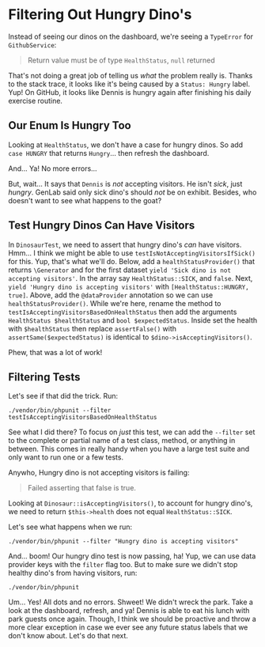 # Filtering Out Hungry Dino's

Instead of seeing our dinos on the dashboard, we're seeing a `TypeError` for
`GithubService`:

> Return value must be of type `HealthStatus`, `null` returned

That's not doing a great job of telling us *what* the problem really is. Thanks
to the stack trace, it looks like it's being caused by a `Status: Hungry` label.
Yup! On GitHub, it looks like Dennis is hungry again after finishing his daily 
exercise routine.

## Our Enum Is Hungry Too

Looking at `HealthStatus`, we don't have a case for hungry dinos. So add
`case HUNGRY` that returns `Hungry`... then refresh the dashboard.

And... Ya! No more errors...

But, wait... It says that `Dennis` is *not* accepting visitors. He isn't *sick*,
just *hungry*. GenLab said only sick dino's should *not* be on exhibit. Besides, 
who doesn't want to see what happens to the goat?

## Test Hungry Dinos Can Have Visitors

In `DinosaurTest`, we need to assert that hungry dino's *can* have visitors.
Hmm... I think we might be able to use `testIsNotAcceptingVisitorsIfSick()` for this.
Yup, that's what we'll do. Below, add a `healthStatusProvider()` that returns 
`\Generator` and for the first dataset `yield 'Sick dino is not accepting visitors'`. 
In the array say `HealthStatus::SICK`, and `false`. Next, 
`yield 'Hungry dino is accepting visitors'` with `[HealthStatus::HUNGRY, true]`.
Above, add the `@dataProvider` annotation so we can use `healthStatusProvider()`.
While we're here, rename the method to `testIsAcceptingVisitorsBasedOnHealthStatus` 
then add the arguments `HealthStatus $healthStatus` and `bool $expectedStatus`. 
Inside set the health with `$healthStatus` then replace `assertFalse()` with 
`assertSame($expectedStatus)` is identical to `$dino->isAcceptingVisitors()`.

Phew, that was a lot of work!

## Filtering Tests

Let's see if that did the trick. Run:

```terminal
./vendor/bin/phpunit --filter testIsAcceptingVisitorsBasedOnHealthStatus
```

See what I did there? To focus on *just* this test, we can add the `--filter`
set to the complete or partial name of a test class, method, or anything in between.
This comes in really handy when you have a large test suite and only want to run
one or a few tests.

Anywho, Hungry dino is not accepting visitors is failing:

> Failed asserting that false is true.

Looking at `Dinosaur::isAcceptingVisitors()`, to account for hungry dino's,
we need to return `$this->health` does not equal `HealthStatus::SICK`.

Let's see what happens when we run:

```terminal
./vendor/bin/phpunit --filter "Hungry dino is accepting visitors"
```

And... boom! Our hungry dino test is now passing, ha! Yup, we can use data provider
keys with the `filter` flag too. But to make sure we didn't stop healthy dino's
from having visitors, run:

```terminal
./vendor/bin/phpunit
```

Um... Yes! All dots and no errors. Shweet! We didn't wreck the park. Take a look
at the dashboard, refresh, and ya! Dennis is able to eat his lunch with park guests
once again. Though, I think we should be proactive and throw a more clear exception
in case we ever see any future status labels that we don't know about. Let's do 
that next.

